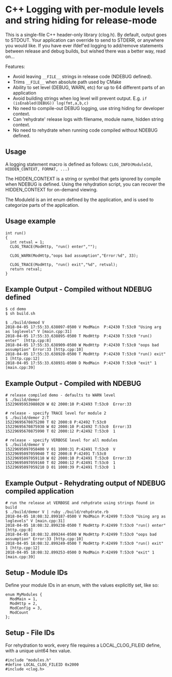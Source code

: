 # C++ Logging with per-module levels and string hiding for release-mode

This is a single-file C++ header-only library (clog.h).  By default, output goes to STDOUT.
Your application can override to send to STDERR, or anywhere you would like.
If you have ever ifdef'ed logging to add/remove statements between release and debug builds, but wished there was a better way, read on...

Features:
 - Avoid leaving `__FILE__` strings in release code (NDEBUG defined).
 - Trims `__FILE__` when absolute path used by CMake
 - Ability to set level (DEBUG, WARN, etc) for up to 64 different parts of an application
 - Avoid building strings when log level will prevent output. E.g. `if (isEnabled(DEBUG)) log(fmt,a,b,c)`
 - No need to compile-out DEBUG logging, use string hiding for developer context.
 - Can 'rehydrate' release logs with filename, module name, hidden string context.
 - No need to rehydrate when running code compiled without NDEBUG defined.


## Usage
A logging statement macro is defined as follows:
`CLOG_INFO(ModuleId, HIDDEN_CONTEXT, FORMAT, ...)`

The HIDDEN_CONTEXT is a string or symbol that gets ignored by compile when NDEBUG is defined.  Using the rehydration script, you can recover the HIDDEN_CONTEXT for on-demand viewing.

The ModuleId is an int enum defined by the application, and is used to categorize parts of the application.

## Usage example
```
int run()
{
  int retval = 1;
  CLOG_TRACE(ModHttp, "run() enter","");

  CLOG_WARN(ModHttp,"oops bad assumption","Error:%d", 33);

  CLOG_TRACE(ModHttp, "run() exit","%d", retval);
  return retval;
}
```

## Example Output - Compiled without NDEBUG defined

```
$ cd demo
$ sh build.sh

$ ./build/demod V
2018-04-05 17:55:33.638097-0500 V ModMain  P:42430 T:53c0 "Using arg as loglevels" V [main.cpp:31]
2018-04-05 17:55:33.638895-0500 T ModHttp  P:42430 T:53c0 "run() enter"  [http.cpp:8]
2018-04-05 17:55:33.638909-0500 W ModHttp  P:42430 T:53c0 "oops bad assumption" Error:33 [http.cpp:10]
2018-04-05 17:55:33.638920-0500 T ModHttp  P:42430 T:53c0 "run() exit" 1 [http.cpp:12]
2018-04-05 17:55:33.638931-0500 D ModMain  P:42430 T:53c0 "exit" 1 [main.cpp:39]
```
## Example Output - Compiled with NDEBUG
```
# release compiled demo - defaults to WARN level
$ ./build/demor
15229695953988020 W 02 2000:10 P:42493 T:53c0  Error:33

# release - specify TRACE level for module 2
$ ./build/demor 2:T
15229695670875200 T 02 2000:8 P:42492 T:53c0  
15229695670875930 W 02 2000:10 P:42492 T:53c0  Error:33
15229695670875990 T 02 2000:12 P:42492 T:53c0  1

# release - specify VERBOSE level for all modules
$ ./build/demor V
15229695097058400 V 01 1000:31 P:42491 T:53c0  V
15229695097059040 T 02 2000:8 P:42491 T:53c0  
15229695097059110 W 02 2000:10 P:42491 T:53c0  Error:33
15229695097059160 T 02 2000:12 P:42491 T:53c0  1
15229695097059210 D 01 1000:39 P:42491 T:53c0  1
```

## Example Output - Rehydrating output of NDEBUG compiled application
```
# run the release at VERBOSE and rehydrate using strings found in build
$ ./build/demor V | ruby ./build/rehydrate.rb
2018-04-05 18:08:32.899187-0500 V ModMain P:42499 T:53c0 "Using arg as loglevels" V [main.cpp:31]
2018-04-05 18:08:32.899238-0500 T ModHttp P:42499 T:53c0 "run() enter"  [http.cpp:8]
2018-04-05 18:08:32.899244-0500 W ModHttp P:42499 T:53c0 "oops bad assumption" Error:33 [http.cpp:10]
2018-04-05 18:08:32.899249-0500 T ModHttp P:42499 T:53c0 "run() exit" 1 [http.cpp:12]
2018-04-05 18:08:32.899253-0500 D ModMain P:42499 T:53c0 "exit" 1 [main.cpp:39]
```

## Setup - Module IDs
Define your module IDs in an enum, with the values explicitly set, like so:
```
enum MyModules {
  ModMain = 1,
  ModHttp = 2,
  ModConfig = 3,
  ModCount
};
```

## Setup - File IDs
For rehydration to work, every file requires a LOCAL_CLOG_FILEID define, with a unique uint64 hex value.
```
#include "modules.h"
#define LOCAL_CLOG_FILEID 0x2000
#include <clog.h>
```
